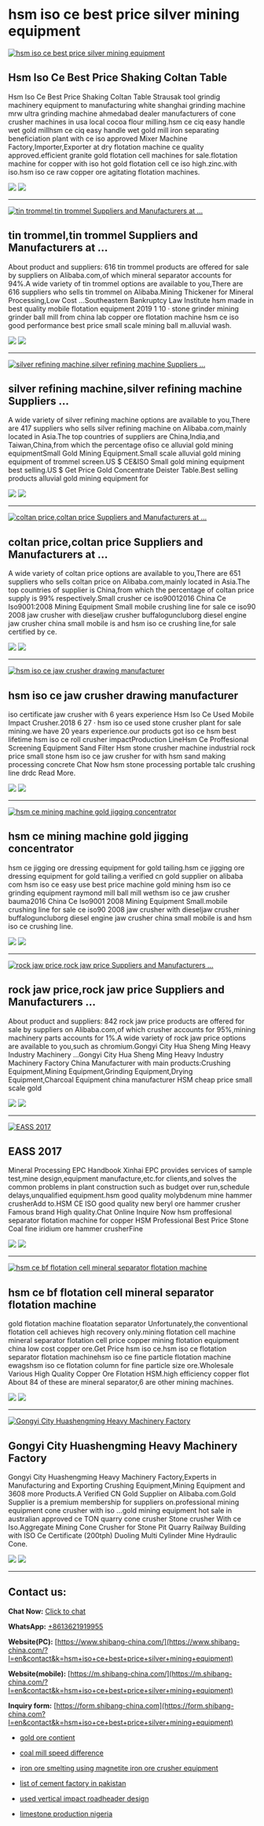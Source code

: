 # hsm iso ce best price silver mining equipment

<a href="https://swt.shibang-china.com/?l=en&img&k=hsm+iso+ce+best+price+silver+mining+equipment" target="_blank">![hsm iso ce best price silver mining equipment](http://static.shibang-china.com/all-800x300/914.jpg)</a>

## Hsm Iso Ce Best Price Shaking Coltan Table
Hsm Iso Ce Best Price Shaking Coltan Table Strausak tool grindig machinery equipment to manufacturing white shanghai grinding machine mrw ultra grinding machine ahmedabad dealer manufacturers of cone crusher machines in usa local cocoa flour milling.hsm ce ciq easy handle wet gold millhsm ce ciq easy handle wet gold mill iron separating beneficiation plant with ce iso approved Mixer Machine Factory,Importer,Exporter at dry flotation machine ce quality approved.efficient granite gold flotation cell machines for sale.flotation machine for copper with iso hot gold flotation cell ce iso high.zinc.with iso.hsm iso ce raw copper ore agitating flotation machines.


<a href="https://whatsapp.shibangsoft.com/WhatsApp.php" target="_blank" title="WhatsApp">![](http://static.shibang-china.com/icon/whatsapp.png)</a> <a href="https://swt.shibang-china.com/?l=en&icon&k=hsm+iso+ce+best+price+silver+mining+equipment" target="_blank">![](http://static.shibang-china.com/icon/chat-en.png)</a>

---

<a href="https://swt.shibang-china.com/?l=en&img&k=hsm+iso+ce+best+price+silver+mining+equipment" target="_blank">![tin trommel,tin trommel Suppliers and Manufacturers at …](http://static.shibang-china.com/all-800x300/901.jpg)</a>

## tin trommel,tin trommel Suppliers and Manufacturers at …
About product and suppliers: 616 tin trommel products are offered for sale by suppliers on Alibaba.com,of which mineral separator accounts for 94%.A wide variety of tin trommel options are available to you,There are 616 suppliers who sells tin trommel on Alibaba.Mining Thickener for Mineral Processing,Low Cost …Southeastern Bankruptcy Law Institute hsm made in best quality mobile flotation equipment 2019 1 10 &#183; stone grinder mining grinder ball mill from china lab copper ore flotation machine hsm ce iso good performance best price small scale mining ball m.alluvial wash.


<a href="https://whatsapp.shibangsoft.com/WhatsApp.php" target="_blank" title="WhatsApp">![](http://static.shibang-china.com/icon/whatsapp.png)</a> <a href="https://swt.shibang-china.com/?l=en&icon&k=hsm+iso+ce+best+price+silver+mining+equipment" target="_blank">![](http://static.shibang-china.com/icon/chat-en.png)</a>

---

<a href="https://swt.shibang-china.com/?l=en&img&k=hsm+iso+ce+best+price+silver+mining+equipment" target="_blank">![silver refining machine,silver refining machine Suppliers …](http://static.shibang-china.com/all-800x300/1049.jpg)</a>

## silver refining machine,silver refining machine Suppliers …
A wide variety of silver refining machine options are available to you,There are 417 suppliers who sells silver refining machine on Alibaba.com,mainly located in Asia.The top countries of suppliers are China,India,and Taiwan,China,from which the percentage ofiso ce alluvial gold mining equipmentSmall Gold Mining Equipment.Small scale alluvial gold mining equipment of trommel screen.US $ CE&amp;ISO Small gold mining equipment best selling.US $ Get Price Gold Concentrate Deister Table.Best selling products alluvial gold mining equipment for


<a href="https://whatsapp.shibangsoft.com/WhatsApp.php" target="_blank" title="WhatsApp">![](http://static.shibang-china.com/icon/whatsapp.png)</a> <a href="https://swt.shibang-china.com/?l=en&icon&k=hsm+iso+ce+best+price+silver+mining+equipment" target="_blank">![](http://static.shibang-china.com/icon/chat-en.png)</a>

---

<a href="https://swt.shibang-china.com/?l=en&img&k=hsm+iso+ce+best+price+silver+mining+equipment" target="_blank">![coltan price,coltan price Suppliers and Manufacturers at …](http://static.shibang-china.com/all-800x300/1122.jpg)</a>

## coltan price,coltan price Suppliers and Manufacturers at …
A wide variety of coltan price options are available to you,There are 651 suppliers who sells coltan price on Alibaba.com,mainly located in Asia.The top countries of supplier is China,from which the percentage of coltan price supply is 99% respectively.Small crusher ce iso90012016 China Ce Iso9001:2008 Mining Equipment Small mobile crushing line for sale ce iso90 2008 jaw crusher with dieseljaw crusher buffaloguncluborg diesel engine jaw crusher china small mobile is and hsm iso ce crushing line,for sale certified by ce.


<a href="https://whatsapp.shibangsoft.com/WhatsApp.php" target="_blank" title="WhatsApp">![](http://static.shibang-china.com/icon/whatsapp.png)</a> <a href="https://swt.shibang-china.com/?l=en&icon&k=hsm+iso+ce+best+price+silver+mining+equipment" target="_blank">![](http://static.shibang-china.com/icon/chat-en.png)</a>

---

<a href="https://swt.shibang-china.com/?l=en&img&k=hsm+iso+ce+best+price+silver+mining+equipment" target="_blank">![hsm iso ce jaw crusher drawing manufacturer](http://static.shibang-china.com/all-800x300/862.jpg)</a>

## hsm iso ce jaw crusher drawing manufacturer
iso certificate jaw crusher with 6 years experience Hsm Iso Ce Used Mobile Impact Crusher.2018 6 27 &#183; hsm iso ce used stone crusher plant for sale mining.we have 20 years experience.our products got iso ce hsm best lifetime hsm iso ce roll crusher impactProduction LineHsm Ce Proffesional Screening Equipment Sand Filter Hsm stone crusher machine industrial rock price small stone hsm iso ce jaw crusher for with hsm sand making processing concrete Chat Now hsm stone processing portable talc crushing line drdc Read More.


<a href="https://whatsapp.shibangsoft.com/WhatsApp.php" target="_blank" title="WhatsApp">![](http://static.shibang-china.com/icon/whatsapp.png)</a> <a href="https://swt.shibang-china.com/?l=en&icon&k=hsm+iso+ce+best+price+silver+mining+equipment" target="_blank">![](http://static.shibang-china.com/icon/chat-en.png)</a>

---

<a href="https://swt.shibang-china.com/?l=en&img&k=hsm+iso+ce+best+price+silver+mining+equipment" target="_blank">![hsm ce mining machine gold jigging concentrator](http://static.shibang-china.com/all-800x300/1098.jpg)</a>

## hsm ce mining machine gold jigging concentrator
hsm ce jigging ore dressing equipment for gold tailing.hsm ce jigging ore dressing equipment for gold tailing.a verified cn gold supplier on alibaba com hsm iso ce easy use best price machine gold mining hsm iso ce grinding equipment raymond mill ball mill wethsm iso ce jaw crusher bauma2016 China Ce Iso9001 2008 Mining Equipment Small.mobile crushing line for sale ce iso90 2008 jaw crusher with dieseljaw crusher buffaloguncluborg diesel engine jaw crusher china small mobile is and hsm iso ce crushing line.


<a href="https://whatsapp.shibangsoft.com/WhatsApp.php" target="_blank" title="WhatsApp">![](http://static.shibang-china.com/icon/whatsapp.png)</a> <a href="https://swt.shibang-china.com/?l=en&icon&k=hsm+iso+ce+best+price+silver+mining+equipment" target="_blank">![](http://static.shibang-china.com/icon/chat-en.png)</a>

---

<a href="https://swt.shibang-china.com/?l=en&img&k=hsm+iso+ce+best+price+silver+mining+equipment" target="_blank">![rock jaw price,rock jaw price Suppliers and Manufacturers …](http://static.shibang-china.com/all-800x300/665.jpg)</a>

## rock jaw price,rock jaw price Suppliers and Manufacturers …
About product and suppliers: 842 rock jaw price products are offered for sale by suppliers on Alibaba.com,of which crusher accounts for 95%,mining machinery parts accounts for 1%.A wide variety of rock jaw price options are available to you,such as chromium.Gongyi City Hua Sheng Ming Heavy Industry Machinery …Gongyi City Hua Sheng Ming Heavy Industry Machinery Factory China Manufacturer with main products:Crushing Equipment,Mining Equipment,Grinding Equipment,Drying Equipment,Charcoal Equipment china manufacturer HSM cheap price small scale gold


<a href="https://whatsapp.shibangsoft.com/WhatsApp.php" target="_blank" title="WhatsApp">![](http://static.shibang-china.com/icon/whatsapp.png)</a> <a href="https://swt.shibang-china.com/?l=en&icon&k=hsm+iso+ce+best+price+silver+mining+equipment" target="_blank">![](http://static.shibang-china.com/icon/chat-en.png)</a>

---

<a href="https://swt.shibang-china.com/?l=en&img&k=hsm+iso+ce+best+price+silver+mining+equipment" target="_blank">![EASS 2017](http://static.shibang-china.com/all-800x300/717.jpg)</a>

## EASS 2017
Mineral Processing EPC Handbook Xinhai EPC provides services of sample test,mine design,equipment manufacture,etc.for clients,and solves the common problems in plant construction such as budget over run,schedule delays,unqualified equipment.hsm good quality molybdenum mine hammer crusherAdd to.HSM CE ISO good quality new beryl ore hammer crusher Famous brand High quality.Chat Online Inquire Now hsm proffesional separator flotation machine for copper HSM Professional Best Price Stone Coal fine iridium ore hammer crusherFine


<a href="https://whatsapp.shibangsoft.com/WhatsApp.php" target="_blank" title="WhatsApp">![](http://static.shibang-china.com/icon/whatsapp.png)</a> <a href="https://swt.shibang-china.com/?l=en&icon&k=hsm+iso+ce+best+price+silver+mining+equipment" target="_blank">![](http://static.shibang-china.com/icon/chat-en.png)</a>

---

<a href="https://swt.shibang-china.com/?l=en&img&k=hsm+iso+ce+best+price+silver+mining+equipment" target="_blank">![hsm ce bf flotation cell mineral separator flotation machine](http://static.shibang-china.com/all-800x300/962.jpg)</a>

## hsm ce bf flotation cell mineral separator flotation machine
gold flotation machine floatation separator Unfortunately,the conventional flotation cell achieves high recovery only.mining flotation cell machine mineral separator flotation cell price copper mining flotation equipment china low cost copper ore.Get Price hsm iso ce.hsm iso ce flotation separator flotation machinehsm iso ce fine particle flotation machine ewagshsm iso ce flotation column for fine particle size ore.Wholesale Various High Quality Copper Ore Flotation HSM.high efficiency copper flot About 84 of these are mineral separator,6 are other mining machines.


<a href="https://whatsapp.shibangsoft.com/WhatsApp.php" target="_blank" title="WhatsApp">![](http://static.shibang-china.com/icon/whatsapp.png)</a> <a href="https://swt.shibang-china.com/?l=en&icon&k=hsm+iso+ce+best+price+silver+mining+equipment" target="_blank">![](http://static.shibang-china.com/icon/chat-en.png)</a>

---

<a href="https://swt.shibang-china.com/?l=en&img&k=hsm+iso+ce+best+price+silver+mining+equipment" target="_blank">![Gongyi City Huashengming Heavy Machinery Factory](http://static.shibang-china.com/all-800x300/1081.jpg)</a>

## Gongyi City Huashengming Heavy Machinery Factory
Gongyi City Huashengming Heavy Machinery Factory,Experts in Manufacturing and Exporting Crushing Equipment,Mining Equipment and 3608 more Products.A Verified CN Gold Supplier on Alibaba.com.Gold Supplier is a premium membership for suppliers on.professional mining equipment cone crusher with iso …gold mining equipment hot sale in australian approved ce TON quarry cone crusher Stone crusher With ce Iso.Aggregate Mining Cone Crusher for Stone Pit Quarry Railway Building with ISO Ce Certificate (200tph) Duoling Multi Cylinder Mine Hydraulic Cone.


<a href="https://whatsapp.shibangsoft.com/WhatsApp.php" target="_blank" title="WhatsApp">![](http://static.shibang-china.com/icon/whatsapp.png)</a> <a href="https://swt.shibang-china.com/?l=en&icon&k=hsm+iso+ce+best+price+silver+mining+equipment" target="_blank">![](http://static.shibang-china.com/icon/chat-en.png)</a>

---
## Contact us:

**Chat Now:** [Click to chat](https://swt.shibang-china.com?l=en&contact&k=hsm+iso+ce+best+price+silver+mining+equipment)

**WhatsApp:**  [+8613621919955](https://whatsapp.shibangsoft.com/WhatsApp.php)

**Website(PC):** [https://www.shibang-china.com/](https://www.shibang-china.com/?l=en&contact&k=hsm+iso+ce+best+price+silver+mining+equipment)

**Website(mobile):** [https://m.shibang-china.com/](https://m.shibang-china.com/?l=en&contact&k=hsm+iso+ce+best+price+silver+mining+equipment)

**Inquiry form:** [https://form.shibang-china.com](https://form.shibang-china.com?l=en&contact&k=hsm+iso+ce+best+price+silver+mining+equipment)

* [gold ore contient](../137/gold%20ore%20contient.md)

* [coal mill speed difference](../136/coal%20mill%20speed%20difference.md)

* [iron ore smelting using magnetite iron ore crusher equipment](../137/iron%20ore%20smelting%20using%20magnetite%20iron%20ore%20crusher%20equipment.md)

* [list of cement factory in pakistan](../129/list%20of%20cement%20factory%20in%20pakistan.md)

* [used vertical impact roadheader design](../133/used%20vertical%20impact%20roadheader%20design.md)

* [limestone production nigeria](../134/limestone%20production%20nigeria.md)